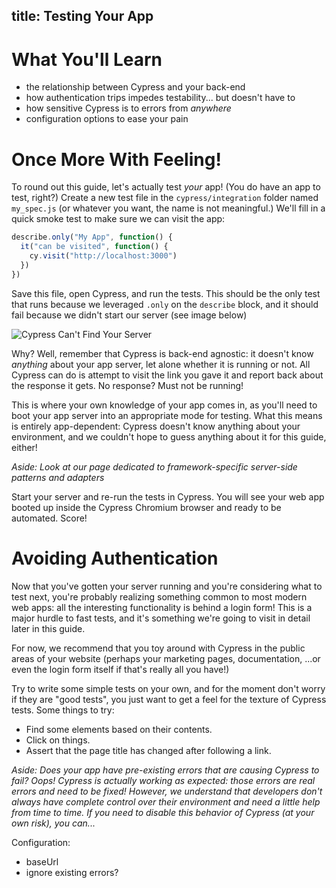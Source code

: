 title: Testing Your App
---

# What You'll Learn

- the relationship between Cypress and your back-end
- how authentication trips impedes testability... but doesn't have to
- how sensitive Cypress is to errors from _anywhere_
- configuration options to ease your pain

# Once More With Feeling!

To round out this guide, let's actually test _your_ app! (You do have an app to test, right?) Create a new test file in the `cypress/integration` folder named `my_spec.js` (or whatever you want, the name is not meaningful.) We'll fill in a quick smoke test to make sure we can visit the app:

```js
describe.only("My App", function() {
  it("can be visited", function() {
    cy.visit("http://localhost:3000")
  })
})
```

Save this file, open Cypress, and run the tests. This should be the only test that runs because we leveraged `.only` on the `describe` block, and it should fail because we didn't start our server (see image below)

![Cypress Can't Find Your Server](http://placehold.it/1920x1080)

Why? Well, remember that Cypress is back-end agnostic: it doesn't know _anything_ about your app server, let alone whether it is running or not. All Cypress can do is attempt to visit the link you gave it and report back about the response it gets. No response? Must not be running!

This is where your own knowledge of your app comes in, as you'll need to boot your app server into an appropriate mode for testing. What this means is entirely app-dependent: Cypress doesn't know anything about your environment, and we couldn't hope to guess anything about it for this guide, either!

_Aside: Look at our page dedicated to framework-specific server-side patterns and adapters_

Start your server and re-run the tests in Cypress. You will see your web app booted up inside the Cypress Chromium browser and ready to be automated. Score!

# Avoiding Authentication

Now that you've gotten your server running and you're considering what to test next, you're probably realizing something common to most modern web apps: all the interesting functionality is behind a login form! This is a major hurdle to fast tests, and it's something we're going to visit in detail later in this guide.

For now, we recommend that you toy around with Cypress in the public areas of your website (perhaps your marketing pages, documentation, ...or even the login form itself if that's really all you have!)

Try to write some simple tests on your own, and for the moment don't worry if they are "good tests", you just want to get a feel for the texture of Cypress tests. Some things to try:
- Find some elements based on their contents.
- Click on things.
- Assert that the page title has changed after following a link.

_Aside: Does your app have pre-existing errors that are causing Cypress to fail? Oops! Cypress is actually working as expected: those errors are real errors and need to be fixed! However, we understand that developers don't always have complete control over their environment and need a little help from time to time. If you need to disable this behavior of Cypress (at your own risk), you can..._

Configuration:
- baseUrl
- ignore existing errors?
